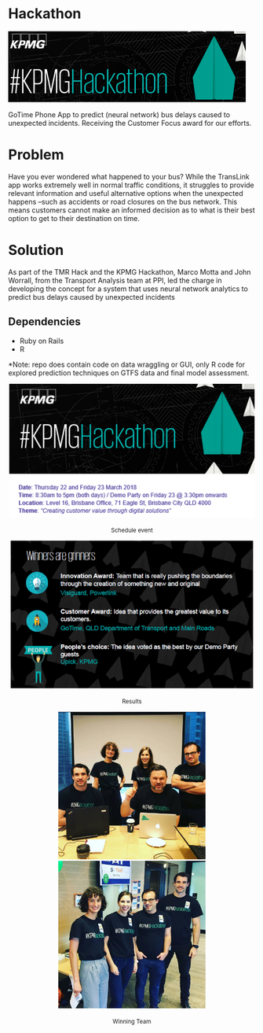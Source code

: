 
# Hackathon

<p>
<img src="img/logo.png"  ></p><p style="text-align:left">
GoTime Phone App to predict (neural network) bus delays caused to unexpected incidents. Receiving the Customer Focus award for our efforts.
</p>

# Problem
Have you ever wondered what happened to your bus? While the TransLink app works extremely well in normal traffic conditions, it struggles to provide relevant information and useful alternative options when the unexpected happens –such as accidents or road closures on the bus network. This means customers cannot make an informed decision as to what is their best option to get to their destination on time.

# Solution
As part of the TMR Hack and the KPMG Hackathon, Marco Motta and John Worrall, from the Transport Analysis team at PPI, led the charge in developing the concept for a system that uses neural network analytics to predict bus delays caused by unexpected incidents


## Dependencies
- Ruby on Rails
- R

*Note: repo does contain code on data wraggling or GUI, only R code for explored prediction techniques on GTFS data and final model assessment.  

<div class="box" align="center">
        <img src="img/agenda.png" width=500 ></p><p style="text-align:center">
        <p style="text-align:center">
        <small>Schedule event</small>
        </p>
  </div>


<div class="box" align="center">
        <img src="img/awards.png" height=300 />
        <p style="text-align:center">
        <small>Results</small>
        </p>
  </div>



<div class="box" align="center">
        <img src="img/day1.jpg" height=300 />
        <img src="img/day2.jpg" height=300 />
        <p style="text-align:center">
        <small>Winning Team</small>
        </p>
  </div>

